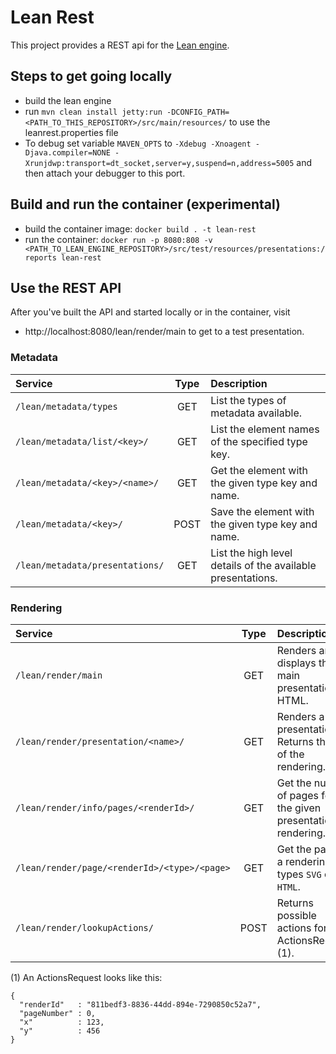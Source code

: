 # Lean Rest 

This project provides a REST api for the [Lean engine](https://github.com/projectlean/lean-engine). 

## Steps to get going locally 

* build the lean engine
* run `mvn clean install jetty:run -DCONFIG_PATH=<PATH_TO_THIS_REPOSITORY>/src/main/resources/` to use the leanrest.properties file 
* To debug set variable `MAVEN_OPTS` to `-Xdebug -Xnoagent -Djava.compiler=NONE -Xrunjdwp:transport=dt_socket,server=y,suspend=n,address=5005` and then attach your debugger to this port.

## Build and run the container (experimental)

* build the container image: `docker build . -t lean-rest` 
* run the container: `docker run -p 8080:808 -v <PATH_TO_LEAN_ENGINE_REPOSITORY>/src/test/resources/presentations:/reports lean-rest`


## Use the REST API 

After you've built the API and started locally or in the container, visit

* http://localhost:8080/lean/render/main to get to a test presentation. 

### Metadata

| Service                         | Type | Description                                                 |
|:--------------------------------|:----:|:------------------------------------------------------------|
| `/lean/metadata/types`          | GET  | List the types of metadata available.                       |
| `/lean/metadata/list/<key>/`    | GET  | List the element names of the specified type key.           |
| `/lean/metadata/<key>/<name>/`  | GET  | Get the element with the given type key and name.           |
| `/lean/metadata/<key>/`         | POST | Save the element with the given type key and name.          |
| `/lean/metadata/presentations/` | GET  | List the high level details of the available presentations. |

### Rendering

| Service                                      | Type | Description                                                   |
|:---------------------------------------------|:----:|:--------------------------------------------------------------|
| `/lean/render/main`                          | GET  | Renders and displays the main presentation in HTML.           |
| `/lean/render/presentation/<name>/`          | GET  | Renders a presentation. Returns the ID of the rendering.      |
| `/lean/render/info/pages/<renderId>/`        | GET  | Get the number of pages for the given presentation rendering. |
| `/lean/render/page/<renderId>/<type>/<page>` | GET  | Get the page of a rendering for types `SVG` or `HTML`.        |
| `/lean/render/lookupActions/`                | POST | Returns possible actions for an ActionsRequest (1).           |

(1) An ActionsRequest looks like this:

```
{
  "renderId"   : "811bedf3-8836-44dd-894e-7290850c52a7",
  "pageNumber" : 0,
  "x"          : 123,
  "y"          : 456
}
```

